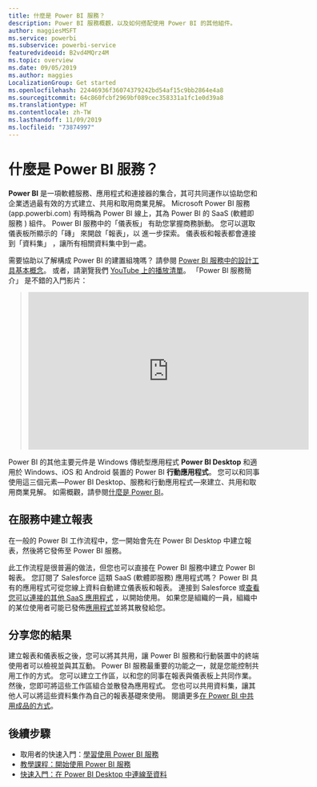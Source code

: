 ```yaml
---
title: 什麼是 Power BI 服務？
description: Power BI 服務概觀，以及如何搭配使用 Power BI 的其他組件。
author: maggiesMSFT
ms.service: powerbi
ms.subservice: powerbi-service
featuredvideoid: B2vd4MQrz4M
ms.topic: overview
ms.date: 09/05/2019
ms.author: maggies
LocalizationGroup: Get started
ms.openlocfilehash: 22446936f36074379242bd54af15c9bb2864e4a8
ms.sourcegitcommit: 64c860fcbf2969bf089cec358331a1fc1e0d39a8
ms.translationtype: HT
ms.contentlocale: zh-TW
ms.lasthandoff: 11/09/2019
ms.locfileid: "73874997"
---
```

# <a name="what-is-the-power-bi-service"></a>什麼是 Power BI 服務？
**Power BI** 是一項軟體服務、應用程式和連接器的集合，其可共同運作以協助您和企業透過最有效的方式建立、共用和取用商業見解。 Microsoft Power BI 服務  (app.powerbi.com) 有時稱為 Power BI 線上，其為 Power BI 的 SaaS (軟體即服務  ) 組件。 Power BI 服務中的「儀表板」  有助您掌握商務脈動。 您可以選取儀表板所顯示的「磚」  來開啟「報表」，以  進一步探索。 儀表板和報表都會連接到「資料集」  ，讓所有相關資料集中到一處。 

需要協助以了解構成 Power BI 的建置組塊嗎？ 請參閱 [Power BI 服務中的設計工具基本概念](service-basic-concepts.md)。 或者，請瀏覽我們 [YouTube 上的播放清單](https://www.youtube.com/playlist?list=PL1N57mwBHtN0JFoKSR0n-tBkUJHeMP2cP)。 「Power BI 服務簡介」  是不錯的入門影片：

> 
> <iframe width="560" height="315" src="https://www.youtube.com/embed/B2vd4MQrz4M" frameborder="0" allowfullscreen></iframe>
> 

Power BI 的其他主要元件是 Windows 傳統型應用程式 **Power BI Desktop** 和適用於 Windows、iOS 和 Android 裝置的 Power BI **行動應用程式**。 您可以和同事使用這三個元素&mdash;Power BI Desktop、服務和行動應用程式&mdash;來建立、共用和取用商業見解。 如需概觀，請參閱[什麼是 Power BI](fundamentals/power-bi-overview.md)。

## <a name="creating-reports-in-the-service"></a>在服務中建立報表
在一般的 Power BI 工作流程中，您一開始會先在 Power BI Desktop 中建立報表，然後將它發佈至 Power BI 服務。  

此工作流程是很普遍的做法，但您也可以直接在 Power BI 服務中建立 Power BI 報表。 您訂閱了 Salesforce 這類 SaaS (軟體即服務) 應用程式嗎？ Power BI 具有的應用程式可從您線上資料自動建立儀表板和報表。 連接到 Salesforce 或[查看您可以連接的其他 SaaS 應用程式](service-get-data.md) ，以開始使用。 如果您是組織的一員，組織中的某位使用者可能已發佈[應用程式](service-create-distribute-apps.md)並將其散發給您。

## <a name="sharing-your-findings"></a>分享您的結果 

建立報表和儀表板之後，您可以將其共用，讓 Power BI 服務和行動裝置中的終端使用者可以檢視並與其互動。 Power BI 服務最重要的功能之一，就是您能控制共用工作的方式。 您可以建立工作區，以和您的同事在報表與儀表板上共同作業。 然後，您即可將這些工作區組合並散發為應用程式。 您也可以共用資料集，讓其他人可以將這些資料集作為自己的報表基礎來使用。 閱讀更多[在 Power BI 中共用成品的方式](service-how-to-collaborate-distribute-dashboards-reports.md)。

## <a name="next-steps"></a>後續步驟
- 取用者的快速入門：[學習使用 Power BI 服務](consumer/end-user-experience.md)   
- [教學課程：開始使用 Power BI 服務](service-get-started.md)
- [快速入門：在 Power BI Desktop 中連線至資料](desktop-quickstart-connect-to-data.md)
